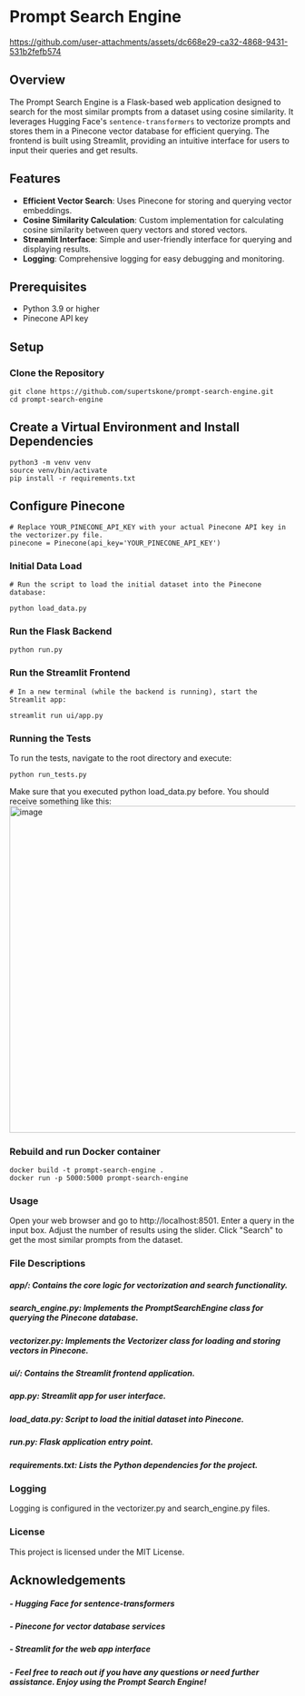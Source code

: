# Prompt Search Engine



https://github.com/user-attachments/assets/dc668e29-ca32-4868-9431-531b2fefb574



## Overview

The Prompt Search Engine is a Flask-based web application designed to search for the most similar prompts from a dataset using cosine similarity. It leverages Hugging Face's `sentence-transformers` to vectorize prompts and stores them in a Pinecone vector database for efficient querying. The frontend is built using Streamlit, providing an intuitive interface for users to input their queries and get results.

## Features

- **Efficient Vector Search**: Uses Pinecone for storing and querying vector embeddings.
- **Cosine Similarity Calculation**: Custom implementation for calculating cosine similarity between query vectors and stored vectors.
- **Streamlit Interface**: Simple and user-friendly interface for querying and displaying results.
- **Logging**: Comprehensive logging for easy debugging and monitoring.

## Prerequisites

- Python 3.9 or higher
- Pinecone API key

## Setup

### Clone the Repository

```
git clone https://github.com/supertskone/prompt-search-engine.git
cd prompt-search-engine
```
## Create a Virtual Environment and Install Dependencies
```
python3 -m venv venv
source venv/bin/activate
pip install -r requirements.txt
```

## Configure Pinecone
```
# Replace YOUR_PINECONE_API_KEY with your actual Pinecone API key in the vectorizer.py file.
pinecone = Pinecone(api_key='YOUR_PINECONE_API_KEY')
```
### Initial Data Load
```
# Run the script to load the initial dataset into the Pinecone database:

python load_data.py
```

### Run the Flask Backend
```
python run.py
```

### Run the Streamlit Frontend
```
# In a new terminal (while the backend is running), start the Streamlit app:

streamlit run ui/app.py
```
### Running the Tests 
To run the tests, navigate to the root directory and execute:
```
python run_tests.py
```
Make sure that you executed python load_data.py before.
You should receive something like this:
<img width="576" alt="image" src="https://github.com/user-attachments/assets/a9cd8acb-9280-4b55-9bec-3009a0a61b87">

### Rebuild and run Docker container
```
docker build -t prompt-search-engine .
docker run -p 5000:5000 prompt-search-engine
```

### Usage
Open your web browser and go to http://localhost:8501.
Enter a query in the input box.
Adjust the number of results using the slider.
Click "Search" to get the most similar prompts from the dataset.

### File Descriptions
##### app/: Contains the core logic for vectorization and search functionality.
##### search_engine.py: Implements the PromptSearchEngine class for querying the Pinecone database.
##### vectorizer.py: Implements the Vectorizer class for loading and storing vectors in Pinecone.
##### ui/: Contains the Streamlit frontend application.
##### app.py: Streamlit app for user interface.
##### load_data.py: Script to load the initial dataset into Pinecone.
##### run.py: Flask application entry point.
##### requirements.txt: Lists the Python dependencies for the project.

### Logging
Logging is configured in the vectorizer.py and search_engine.py files.

### License
This project is licensed under the MIT License.

## Acknowledgements
##### - Hugging Face for sentence-transformers
##### - Pinecone for vector database services
##### - Streamlit for the web app interface
##### - Feel free to reach out if you have any questions or need further assistance. Enjoy using the Prompt Search Engine!
